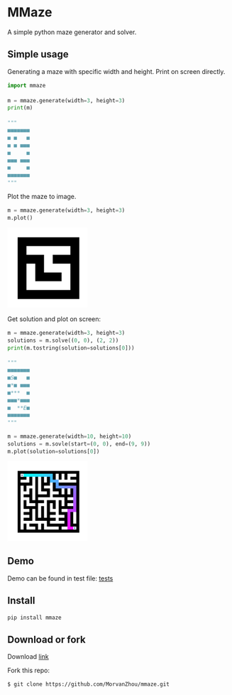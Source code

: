 # MMaze

A simple python maze generator and solver.


## Simple usage

Generating a maze with specific width and height. Print on screen directly.

```python
import mmaze

m = mmaze.generate(width=3, height=3)
print(m)

"""
■■■■■■■
■ ■   ■
■ ■ ■■■
■     ■
■■■ ■■■
■     ■
■■■■■■■
"""
```

Plot the maze to image.

```python
m = mmaze.generate(width=3, height=3)
m.plot()
```

<img src="https://raw.githubusercontent.com/MorvanZhou/mmaze/master/demo33.png" alt="drawing" width="180"/>

Get solution and plot on screen:

```python
m = mmaze.generate(width=3, height=3)
solutions = m.solve((0, 0), (2, 2))
print(m.tostring(solution=solutions[0]))

"""
■■■■■■■
■S■   ■
■*■ ■■■
■***  ■
■■■*■■■
■  **E■
■■■■■■■
"""
```

```python
m = mmaze.generate(width=10, height=10)
solutions = m.sovle(start=(0, 0), end=(9, 9))
m.plot(solution=solutions[0])
```

<img src="https://raw.githubusercontent.com/MorvanZhou/mmaze/master/demo.png" alt="drawing" width="180"/>

## Demo

Demo can be found in test file: [tests](https://github.com/MorvanZhou/mmaze/blob/master/tests/mmaze_test.py)

## Install

```
pip install mmaze
```

## Download or fork
Download [link](https://github.com/MorvanZhou/mmaze/archive/master.zip)

Fork this repo:
```
$ git clone https://github.com/MorvanZhou/mmaze.git
```
